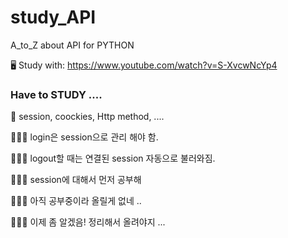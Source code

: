 # study_API
A_to_Z about API for PYTHON


🖥 Study with: https://www.youtube.com/watch?v=S-XvcwNcYp4

### Have to STUDY .... 
🤯 session, coockies, Http method, .... 

👩🏼‍💻 login은 session으로 관리 해야 함. 

👩🏼‍💻 logout할 때는 연결된 session 자동으로 불러와짐.

👩🏼‍💻 session에 대해서 먼저 공부해 

👩🏼‍💻 아직 공부중이라 올릴게 없네 .. 

👩🏼‍💻 이제 좀 알겠음! 정리해서 올려야지 ... 
